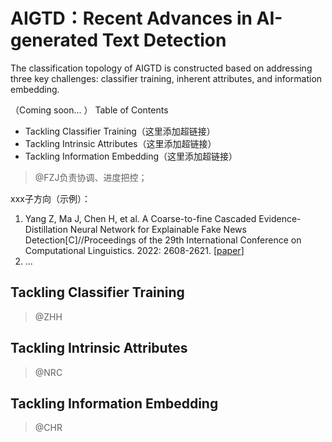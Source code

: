 # AIGTD：Recent Advances in AI-generated Text Detection
The classification topology of AIGTD is constructed based on addressing three key challenges: classifier training, inherent attributes, and information embedding.

（Coming soon... ）
Table of Contents
- Tackling Classifier Training（这里添加超链接）
- Tackling Intrinsic Attributes（这里添加超链接）
- Tackling Information Embedding（这里添加超链接）
  
>  @FZJ负责协调、进度把控；

xxx子方向（示例）：

1. Yang Z, Ma J, Chen H, et al. A Coarse-to-fine Cascaded Evidence-Distillation Neural Network for Explainable Fake News Detection[C]//Proceedings of the 29th International Conference on Computational Linguistics. 2022: 2608-2621. [[paper](https://aclanthology.org/2022.coling-1.230.pdf)]
2. ...

## Tackling Classifier Training
> @ZHH



## Tackling Intrinsic Attributes
> @NRC


## Tackling Information Embedding 
> @CHR
